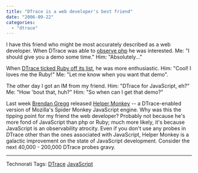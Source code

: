 ```yaml
---
title: "DTrace is a web developer's best friend"
date: "2006-09-22"
categories: 
  - "dtrace"
---
```


I have this friend who might be most accurately described as a web developer. When DTrace was able to [observe php](http://blogs.sun.com/bmc/entry/dtrace_and_php_demonstrated) he was interested. Me: "I should give you a demo some time." Him: "Absolutely..."

When [DTrace ticked Ruby off its list](http://blogs.sun.com/bmc/date/20050821), he was more enthusiastic. Him: "Cool! I loves me the Ruby!" Me: "Let me know when you want that demo".

The other day I got an IM from my friend. Him: "DTrace for JavaScript, eh?" Me: "How 'bout that, huh?" Him: "So when can I get that demo?"

Last week [Brendan Gregg](http://blogs.sun.com/brendan) released [Helper Monkey](http://blogs.sun.com/brendan/entry/dtrace_meets_javascript) -- a DTrace-enabled version of Mozilla's Spider Monkey JavaScript engine. Why was this the tipping point for my friend the web developer? Probably not because he's more fond of JavaScript than php or Ruby; much more likely, it's because JavaScript is an observability atrocity. Even if you don't use any probes in DTrace other than the ones associated with JavaScript, Helper Monkey is a galactic improvement on the state of JavaScript development. Consider the next 40,000 - 200,000 DTrace probes gravy.

* * *

Technorati Tags: [DTrace](http://technorati.com/tag/DTrace) [JavaScript](http://technorati.com/tag/JavaScript)
